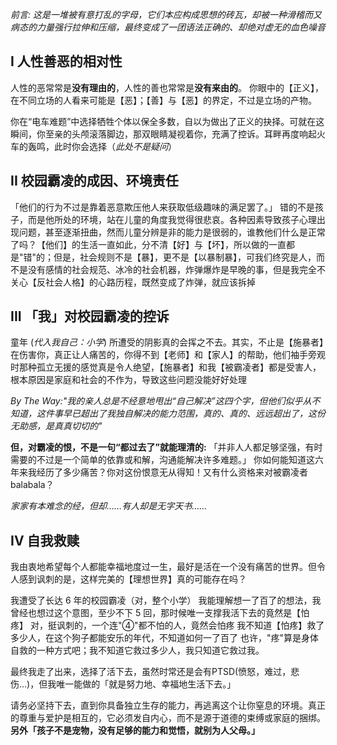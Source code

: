 *前言: 这是一堆被有意打乱的字母，它们本应构成思想的砖瓦，却被一种滑稽而又病态的力量强行拉伸和压缩，最终变成了一团语法正确的、却绝对虚无的血色噪音*

## I 人性善恶的相对性
人性的恶常常是**没有理由的**，人性的善也常常是**没有来由的**。
你眼中的【正义】，在不同立场的人看来可能是【恶】；【善】与【恶】的界定，不过是立场的产物。

你在“电车难题”中选择牺牲个体以保全多数，自以为做出了正义的抉择。可就在这瞬间，你至亲的头颅滚落脚边，那双眼睛凝视着你，充满了控诉。耳畔再度响起火车的轰鸣，此时你会选择（*此处不是疑问*）

## II 校园霸凌的成因、环境责任
「他们的行为不过是靠着恶意欺压他人来获取低级趣味的满足罢了。」
错的不是孩子，而是他所处的环境，站在儿童的角度我觉得很悲哀。各种因素导致孩子心理出现问题，甚至逐渐扭曲，然而儿童分辨是非的能力是很弱的，谁教他们什么是正常了吗？【他们】的生活一直如此，分不清【好】与【坏】，所以做的一直都是"错"的；但是，社会规则不是【暴】，更不是【以暴制暴】，可我们终究是人，而不是没有感情的社会规范、冰冷的社会机器，炸弹爆炸是早晚的事，但是我完全不关心【反社会人格】的心路历程，既然变成了炸弹，就应该拆掉

## III 「我」对校园霸凌的控诉
童年 (*代入我自己：小学*) 所遭受的阴影真的会挥之不去。其实，不止是【施暴者】在伤害你，真正让人痛苦的，你得不到【老师】和【家人】的帮助，他们袖手旁观时那种孤立无援的感觉真是令人绝望，【施暴者】和我【被霸凌者】都是受害人，根本原因是家庭和社会的不作为，导致这些问题没能好好处理

*By The Way:"我的亲人总是不经意地甩出“自己解决”这四个字，但他们似乎从不知道，这件事早已超出了我独自解决的能力范围，真的、真的、远远超出了，这份无助感，是真真切切的"*

**但，对霸凌的恨，不是一句“都过去了”就能理清的:**
「并非人人都足够坚强，有时需要的不过是一个简单的依靠或和解，沟通能解决许多难题。」
你如何能知道这六年来我经历了多少痛苦？你对这份恨意无从得知！又有什么资格来对被霸凌者balabala？

*家家有本难念的经，但却……有人却是无字天书……*

## IV 自我救赎
我由衷地希望每个人都能幸福地度过一生，最好是活在一个没有痛苦的世界。但令人感到讽刺的是，这样完美的【理想世界】真的可能存在吗？

我遭受了长达 6 年的校园霸凌（对，整个小学）
我能理解想一了百了的想法，我曾经也想过这个意图，至少不下 5 回，那时候唯一支撑我活下去的竟然是【怕疼】
对，挺讽刺的，一个连"④"都不怕的人，竟然会怕疼
我不知道【怕疼】救了多少人，在这个狗子都能安乐的年代，不知道如何一了百了
也许，"疼"算是身体自救的一种方式吧；我不知道它救过多少人，我只知道它救过我。

最终我走了出来，选择了活下去，虽然时常还是会有PTSD(愤怒，难过，悲伤...)，但我唯一能做的「就是努力地、幸福地生活下去。」

请务必坚持下去，直到你具备独立生存的能力，再逃离这个让你窒息的环境。真正的尊重与爱护是相互的，它必须发自内心，而不是源于道德的束缚或家庭的捆绑。
**另外「孩子不是宠物，没有足够的能力和觉悟，就别为人父母。」**